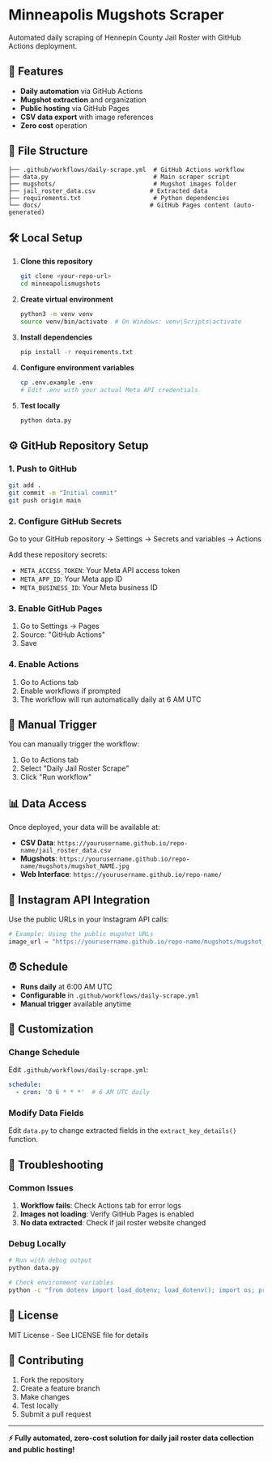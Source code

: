 # Minneapolis Mugshots Scraper

Automated daily scraping of Hennepin County Jail Roster with GitHub Actions deployment.

## 🚀 Features

- **Daily automation** via GitHub Actions
- **Mugshot extraction** and organization
- **Public hosting** via GitHub Pages
- **CSV data export** with image references
- **Zero cost** operation

## 📁 File Structure

```
├── .github/workflows/daily-scrape.yml  # GitHub Actions workflow
├── data.py                             # Main scraper script
├── mugshots/                           # Mugshot images folder
├── jail_roster_data.csv               # Extracted data
├── requirements.txt                    # Python dependencies
└── docs/                              # GitHub Pages content (auto-generated)
```

## 🛠️ Local Setup

1. **Clone this repository**
   ```bash
   git clone <your-repo-url>
   cd minneapolismugshots
   ```

2. **Create virtual environment**
   ```bash
   python3 -m venv venv
   source venv/bin/activate  # On Windows: venv\Scripts\activate
   ```

3. **Install dependencies**
   ```bash
   pip install -r requirements.txt
   ```

4. **Configure environment variables**
   ```bash
   cp .env.example .env
   # Edit .env with your actual Meta API credentials
   ```

5. **Test locally**
   ```bash
   python data.py
   ```

## ⚙️ GitHub Repository Setup

### 1. Push to GitHub
```bash
git add .
git commit -m "Initial commit"
git push origin main
```

### 2. Configure GitHub Secrets
Go to your GitHub repository → Settings → Secrets and variables → Actions

Add these repository secrets:
- `META_ACCESS_TOKEN`: Your Meta API access token
- `META_APP_ID`: Your Meta app ID  
- `META_BUSINESS_ID`: Your Meta business ID

### 3. Enable GitHub Pages
1. Go to Settings → Pages
2. Source: "GitHub Actions"
3. Save

### 4. Enable Actions
1. Go to Actions tab
2. Enable workflows if prompted
3. The workflow will run automatically daily at 6 AM UTC

## 🔄 Manual Trigger

You can manually trigger the workflow:
1. Go to Actions tab
2. Select "Daily Jail Roster Scrape"
3. Click "Run workflow"

## 📊 Data Access

Once deployed, your data will be available at:

- **CSV Data**: `https://yourusername.github.io/repo-name/jail_roster_data.csv`
- **Mugshots**: `https://yourusername.github.io/repo-name/mugshots/mugshot_NAME.jpg`
- **Web Interface**: `https://yourusername.github.io/repo-name/`

## 📱 Instagram API Integration

Use the public URLs in your Instagram API calls:

```python
# Example: Using the public mugshot URLs
image_url = "https://yourusername.github.io/repo-name/mugshots/mugshot_JOHN_DOE.jpg"
```

## ⏰ Schedule

- **Runs daily** at 6:00 AM UTC
- **Configurable** in `.github/workflows/daily-scrape.yml`
- **Manual trigger** available anytime

## 🔧 Customization

### Change Schedule
Edit `.github/workflows/daily-scrape.yml`:
```yaml
schedule:
  - cron: '0 6 * * *'  # 6 AM UTC daily
```

### Modify Data Fields
Edit `data.py` to change extracted fields in the `extract_key_details()` function.

## 🐛 Troubleshooting

### Common Issues

1. **Workflow fails**: Check Actions tab for error logs
2. **Images not loading**: Verify GitHub Pages is enabled
3. **No data extracted**: Check if jail roster website changed

### Debug Locally
```bash
# Run with debug output
python data.py

# Check environment variables
python -c "from dotenv import load_dotenv; load_dotenv(); import os; print(os.getenv('ACCESS_TOKEN')[:10] + '...')"
```

## 📄 License

MIT License - See LICENSE file for details

## 🤝 Contributing

1. Fork the repository
2. Create a feature branch
3. Make changes
4. Test locally
5. Submit a pull request

---

**⚡ Fully automated, zero-cost solution for daily jail roster data collection and public hosting!** 